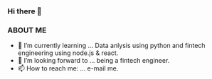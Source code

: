 ### Hi there 👋


### ABOUT ME
- 🔭 I’m currently learning ... Data anlysis using python and fintech engineering using node.js & react.
- 🌱 I’m looking forward to ... being a fintech engineer.
- 📫 How to reach me: ... e-mail me.
